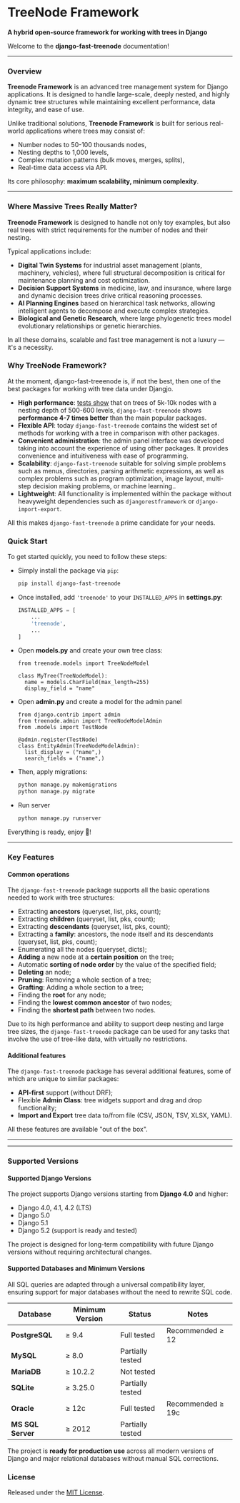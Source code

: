 # TreeNode Framework
**A hybrid open-source framework for working with trees in Django**

Welcome to the **django-fast-treenode** documentation!

---

### Overview

**Treenode Framework** is an advanced tree management system for Django applications.  It is designed to handle large-scale, deeply nested, and highly dynamic tree structures while maintaining excellent performance, data integrity, and ease of use.

Unlike traditional solutions, **Treenode Framework** is built for serious real-world applications where trees may consist of:

- Number nodes to 50-100 thousands nodes,
- Nesting depths to 1,000 levels,
- Complex mutation patterns (bulk moves, merges, splits),
- Real-time data access via API.

Its core philosophy: **maximum scalability, minimum complexity**.

---

### Where Massive Trees Really Matter?

**Treenode Framework** is designed to handle not only toy examples, but also real trees with strict requirements for the number of nodes and their nesting.

Typical applications include:

- **Digital Twin Systems** for industrial asset management (plants, machinery, vehicles), where full structural decomposition is critical for maintenance planning and cost optimization.
- **Decision Support Systems** in medicine, law, and insurance, where large and dynamic decision trees drive critical reasoning processes.
- **AI Planning Engines** based on hierarchical task networks, allowing intelligent agents to decompose and execute complex strategies.
- **Biological and Genetic Research**, where large phylogenetic trees model evolutionary relationships or genetic hierarchies.

In all these domains, scalable and fast tree management is not a luxury — it's a necessity.

### Why TreeNode Framework?
At the moment, django-fast-treeenode is, if not the best, then one of the best packages for working with tree data under Djangjo.

- **High performance**: [tests show](about.md#benchmark-tests) that on trees of 5k-10k nodes with a nesting depth of 500-600 levels, `django-fast-treenode` shows **performance 4-7 times better** than the main popular packages.
- **Flexible API**: today `django-fast-treenode` contains the widest set of methods for working with a tree in comparison with other packages.
- **Convenient administration**: the admin panel interface was developed taking into account the experience of using other packages. It provides convenience and intuitiveness with ease of programming.
- **Scalability**: `django-fast-treenode` suitable for solving simple problems such as menus, directories, parsing arithmetic expressions, as well as complex problems such as program optimization, image layout, multi-step decision making problems, or machine learning..
- **Lightweight**: All functionality is implemented within the package without heavyweight dependencies such as `djangorestframework` or `django-import-export`.

All this makes `django-fast-treenode` a prime candidate for your needs.

### Quick Start
To get started quickly, you need to follow these steps:

- Simply install the package via `pip`:
  ```sh
  pip install django-fast-treenode
  ```
- Once installed, add `'treenode'` to your `INSTALLED_APPS` in **settings.py**:
  ```python {title="settings.py"}
  INSTALLED_APPS = [
      ...
      'treenode',
      ...
  ]
  ```

- Open **models.py** and create your own tree class:
  ```
  from treenode.models import TreeNodeModel

  class MyTree(TreeNodeModel):
    name = models.CharField(max_length=255)
    display_field = "name"
  ```

- Open **admin.py** and create a model for the admin panel
  ```
  from django.contrib import admin
  from treenode.admin import TreeNodeModelAdmin
  from .models import TestNode

  @admin.register(TestNode)
  class EntityAdmin(TreeNodeModelAdmin):
    list_display = ("name",)
    search_fields = ("name",)
  ```

- Then, apply migrations:
  ```sh
  python manage.py makemigrations
  python manage.py migrate
  ```

- Run server
  ```sh
  python manage.py runserver
  ```

Everything is ready, enjoy 🎉!

---

### Key Features
#### Common operations
The `django-fast-treenode` package supports all the basic operations needed to work with tree structures:

- Extracting **ancestors** (queryset, list, pks, count);
- Extracting **children** (queryset, list, pks, count);
- Extracting **descendants** (queryset, list, pks, count);
- Extracting a **family**: ancestors, the node itself and its descendants (queryset, list, pks, count);
- Enumerating all the nodes (queryset, dicts);
- **Adding** a new node at a **certain position** on the tree;
- Automatic **sorting of node order** by the value of the specified field;
- **Deleting** an node;
- **Pruning**: Removing a whole section of a tree;
- **Grafting**: Adding a whole section to a tree;
- Finding the **root** for any node;
- Finding the **lowest common ancestor** of two nodes;
- Finding the **shortest path** between two nodes.

Due to its high performance and ability to support deep nesting and large tree sizes, the `django-fast-treeode` package can be used for any tasks that involve the use of tree-like data, with virtually no restrictions.

#### Additional features
The `django-fast-treenode` package has several additional features, some of which are unique to similar packages:

- **API-first** support (without DRF);
- Flexible **Admin Class**: tree widgets support and drag and drop functionality;
- **Import and Export** tree data to/from file (CSV, JSON, TSV, XLSX, YAML).

All these features are available "out of the box".

---



---

### Supported Versions
#### Supported Django Versions

The project supports Django versions starting from **Django 4.0** and higher:

- Django 4.0, 4.1, 4.2 (LTS)
- Django 5.0
- Django 5.1
- Django 5.2 (support is ready and tested)

The project is designed for long-term compatibility with future Django versions without requiring architectural changes.

#### Supported Databases and Minimum Versions

All SQL queries are adapted through a universal compatibility layer, ensuring support for major databases without the need to rewrite SQL code.

| Database         | Minimum Version | Status              | Notes |
|------------------|------------------|---------------------|-------|
| **PostgreSQL**    | ≥ 9.4            | Full tested     | Recommended ≥ 12 |
| **MySQL**         | ≥ 8.0            | Partially tested | |
| **MariaDB**       | ≥ 10.2.2         | Not tested      | |
| **SQLite**        | ≥ 3.25.0         | Partially tested | |
| **Oracle**        | ≥ 12c            | Full tested     | Recommended ≥ 19c |
| **MS SQL Server** | ≥ 2012           | Partially tested| |


The project is **ready for production use** across all modern versions of Django and major relational databases without manual SQL corrections.

### License
Released under the [MIT License](https://github.com/TimurKady/django-fast-treenode/blob/main/LICENSE).
